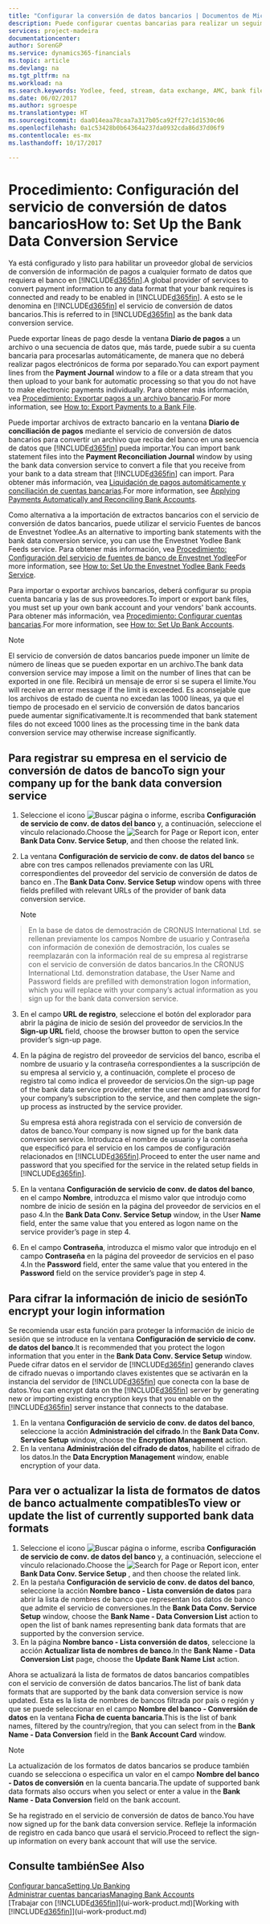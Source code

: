 ```yaml
---
title: "Configurar la conversión de datos bancarios | Documentos de Microsoft"
description: Puede configurar cuentas bancarias para realizar un seguimiento de las transacciones e importar o exportar fuentes de bancos, como Yodlee.
services: project-madeira
documentationcenter: 
author: SorenGP
ms.service: dynamics365-financials
ms.topic: article
ms.devlang: na
ms.tgt_pltfrm: na
ms.workload: na
ms.search.keywords: Yodlee, feed, stream, data exchange, AMC, bank file import, bank file export, re-export, bank transfer, AMC, bank data conversion service, funds transfer
ms.date: 06/02/2017
ms.author: sgroespe
ms.translationtype: HT
ms.sourcegitcommit: daa014eaa78caa7a317b05ca92ff27c1d1530c06
ms.openlocfilehash: 0a1c53428b0b64364a237da0932cda86d37d06f9
ms.contentlocale: es-mx
ms.lasthandoff: 10/17/2017

---
```

# <a name="how-to-set-up-the-bank-data-conversion-service"></a><span data-ttu-id="2bce8-103">Procedimiento: Configuración del servicio de conversión de datos bancarios</span><span class="sxs-lookup"><span data-stu-id="2bce8-103">How to: Set Up the Bank Data Conversion Service</span></span>
<span data-ttu-id="2bce8-104">Ya está configurado y listo para habilitar un proveedor global de servicios de conversión de información de pagos a cualquier formato de datos que requiera el banco en [!INCLUDE[d365fin](includes/d365fin_md.md)].</span><span class="sxs-lookup"><span data-stu-id="2bce8-104">A global provider of services to convert payment information to any data format that your bank requires is connected and ready to be enabled in [!INCLUDE[d365fin](includes/d365fin_md.md)].</span></span> <span data-ttu-id="2bce8-105">A esto se le denomina en [!INCLUDE[d365fin](includes/d365fin_md.md)] el servicio de conversión de datos bancarios.</span><span class="sxs-lookup"><span data-stu-id="2bce8-105">This is referred to in [!INCLUDE[d365fin](includes/d365fin_md.md)] as the bank data conversion service.</span></span>

<span data-ttu-id="2bce8-106">Puede exportar líneas de pago desde la ventana **Diario de pagos** a un archivo o una secuencia de datos que, más tarde, puede subir a su cuenta bancaria para procesarlas automáticamente, de manera que no deberá realizar pagos electrónicos de forma por separado.</span><span class="sxs-lookup"><span data-stu-id="2bce8-106">You can export payment lines from the **Payment Journal** window to a file or a data stream that you then upload to your bank for automatic processing so that you do not have to make electronic payments individually.</span></span> <span data-ttu-id="2bce8-107">Para obtener más información, vea [Procedimiento: Exportar pagos a un archivo bancario](payables-how-export-payments-bank-file.md).</span><span class="sxs-lookup"><span data-stu-id="2bce8-107">For more information, see [How to: Export Payments to a Bank File](payables-how-export-payments-bank-file.md).</span></span>

<span data-ttu-id="2bce8-108">Puede importar archivos de extracto bancario en la ventana **Diario de conciliación de pagos** mediante el servicio de conversión de datos bancarios para convertir un archivo que reciba del banco en una secuencia de datos que [!INCLUDE[d365fin](includes/d365fin_md.md)] pueda importar.</span><span class="sxs-lookup"><span data-stu-id="2bce8-108">You can import bank statement files into the **Payment Reconciliation Journal** window by using the bank data conversion service to convert a file that you receive from your bank to a data stream that [!INCLUDE[d365fin](includes/d365fin_md.md)] can import.</span></span> <span data-ttu-id="2bce8-109">Para obtener más información, vea [Liquidación de pagos automáticamente y conciliación de cuentas bancarias](receivables-apply-payments-auto-reconcile-bank-accounts.md).</span><span class="sxs-lookup"><span data-stu-id="2bce8-109">For more information, see [Applying Payments Automatically and Reconciling Bank Accounts](receivables-apply-payments-auto-reconcile-bank-accounts.md).</span></span>

<span data-ttu-id="2bce8-110">Como alternativa a la importación de extractos bancarios con el servicio de conversión de datos bancarios, puede utilizar el servicio Fuentes de bancos de Envestnet Yodlee.</span><span class="sxs-lookup"><span data-stu-id="2bce8-110">As an alternative to importing bank statements with the bank data conversion service, you can use the Envestnet Yodlee Bank Feeds service.</span></span> <span data-ttu-id="2bce8-111">Para obtener más información, vea [Procedimiento: Configuración del servicio de fuentes de banco de Envestnet Yodlee](bank-how-setup-bank-statement-service.md)</span><span class="sxs-lookup"><span data-stu-id="2bce8-111">For more information, see [How to: Set Up the Envestnet Yodlee Bank Feeds Service](bank-how-setup-bank-statement-service.md).</span></span>

<span data-ttu-id="2bce8-112">Para importar o exportar archivos bancarios, deberá configurar su propia cuenta bancaria y las de sus proveedores.</span><span class="sxs-lookup"><span data-stu-id="2bce8-112">To import or export bank files, you must set up your own bank account and your vendors' bank accounts.</span></span> <span data-ttu-id="2bce8-113">Para obtener más información, vea [Procedimiento: Configurar cuentas bancarias](bank-how-setup-bank-accounts.md).</span><span class="sxs-lookup"><span data-stu-id="2bce8-113">For more information, see [How to: Set Up Bank Accounts](bank-how-setup-bank-accounts.md).</span></span>

> [!NOTE]  
>   <span data-ttu-id="2bce8-114">El servicio de conversión de datos bancarios puede imponer un límite de número de líneas que se pueden exportar en un archivo.</span><span class="sxs-lookup"><span data-stu-id="2bce8-114">The bank data conversion service may impose a limit on the number of lines that can be exported in one file.</span></span> <span data-ttu-id="2bce8-115">Recibirá un mensaje de error si se supera el límite.</span><span class="sxs-lookup"><span data-stu-id="2bce8-115">You will receive an error message if the limit is exceeded.</span></span> <span data-ttu-id="2bce8-116">Es aconsejable que los archivos de estado de cuenta no excedan las 1000 líneas, ya que el tiempo de procesado en el servicio de conversión de datos bancarios puede aumentar significativamente.</span><span class="sxs-lookup"><span data-stu-id="2bce8-116">It is recommended that bank statement files do not exceed 1000 lines as the processing time in the bank data conversion service may otherwise increase significantly.</span></span>

## <a name="to-sign-your-company-up-for-the-bank-data-conversion-service"></a><span data-ttu-id="2bce8-117">Para registrar su empresa en el servicio de conversión de datos de banco</span><span class="sxs-lookup"><span data-stu-id="2bce8-117">To sign your company up for the bank data conversion service</span></span>
1. <span data-ttu-id="2bce8-118">Seleccione el icono ![Buscar página o informe](media/ui-search/search_small.png "icono Buscar página o informe"), escriba **Configuración de servicio de conv. de datos del banco** y, a continuación, seleccione el vínculo relacionado.</span><span class="sxs-lookup"><span data-stu-id="2bce8-118">Choose the ![Search for Page or Report](media/ui-search/search_small.png "Search for Page or Report icon") icon, enter **Bank Data Conv. Service Setup**, and then choose the related link.</span></span>  
2. <span data-ttu-id="2bce8-119">La ventana **Configuración de servicio de conv. de datos del banco** se abre con tres campos rellenados previamente con las URL correspondientes del proveedor del servicio de conversión de datos de banco en .</span><span class="sxs-lookup"><span data-stu-id="2bce8-119">The **Bank Data Conv. Service Setup** window opens with three fields prefilled with relevant URLs of the provider of bank data conversion service.</span></span>

    > [!NOTE]  
>   <span data-ttu-id="2bce8-120">En la base de datos de demostración de CRONUS International Ltd. se rellenan previamente los campos Nombre de usuario y Contraseña con información de conexión de demostración, los cuales se reemplazarán con la información real de su empresa al registrarse con el servicio de conversión de datos bancarios.</span><span class="sxs-lookup"><span data-stu-id="2bce8-120">In the CRONUS International Ltd. demonstration database, the User Name and Password fields are prefilled with demonstration logon information, which you will replace with your company’s actual information as you sign up for the bank data conversion service.</span></span>
3. <span data-ttu-id="2bce8-121">En el campo **URL de registro**, seleccione el botón del explorador para abrir la página de inicio de sesión del proveedor de servicios.</span><span class="sxs-lookup"><span data-stu-id="2bce8-121">In the **Sign-up URL** field, choose the browser button to open the service provider’s sign-up page.</span></span>  
4. <span data-ttu-id="2bce8-122">En la página de registro del proveedor de servicios del banco, escriba el nombre de usuario y la contraseña correspondientes a la suscripción de su empresa al servicio y, a continuación, complete el proceso de registro tal como indica el proveedor de servicios.</span><span class="sxs-lookup"><span data-stu-id="2bce8-122">On the sign-up page of the bank data service provider, enter the user name and password for your company’s subscription to the service, and then complete the sign-up process as instructed by the service provider.</span></span>

    <span data-ttu-id="2bce8-123">Su empresa está ahora registrada con el servicio de conversión de datos de banco.</span><span class="sxs-lookup"><span data-stu-id="2bce8-123">Your company is now signed up for the bank data conversion service.</span></span> <span data-ttu-id="2bce8-124">Introduzca el nombre de usuario y la contraseña que especificó para el servicio en los campos de configuración relacionados en [!INCLUDE[d365fin](includes/d365fin_md.md)].</span><span class="sxs-lookup"><span data-stu-id="2bce8-124">Proceed to enter the user name and password that you specified for the service in the related setup fields in [!INCLUDE[d365fin](includes/d365fin_md.md)].</span></span>
5. <span data-ttu-id="2bce8-125">En la ventana **Configuración de servicio de conv. de datos del banco**, en el campo **Nombre**, introduzca el mismo valor que introdujo como nombre de inicio de sesión en la página del proveedor de servicios en el paso 4.</span><span class="sxs-lookup"><span data-stu-id="2bce8-125">In the **Bank Data Conv. Service Setup** window, in the User **Name** field, enter the same value that you entered as logon name on the service provider’s page in step 4.</span></span>
6. <span data-ttu-id="2bce8-126">En el campo **Contraseña**, introduzca el mismo valor que introdujo en el campo **Contraseña** en la página del proveedor de servicios en el paso 4.</span><span class="sxs-lookup"><span data-stu-id="2bce8-126">In the **Password** field, enter the same value that you entered in the **Password** field on the service provider’s page in step 4.</span></span>

## <a name="to-encrypt-your-login-information"></a><span data-ttu-id="2bce8-127">Para cifrar la información de inicio de sesión</span><span class="sxs-lookup"><span data-stu-id="2bce8-127">To encrypt your login information</span></span>
<span data-ttu-id="2bce8-128">Se recomienda usar esta función para proteger la información de inicio de sesión que se introduce en la ventana **Configuración de servicio de conv. de datos del banco**.</span><span class="sxs-lookup"><span data-stu-id="2bce8-128">It is recommended that you protect the logon information that you enter in the **Bank Data Conv. Service Setup** window.</span></span> <span data-ttu-id="2bce8-129">Puede cifrar datos en el servidor de [!INCLUDE[d365fin](includes/d365fin_md.md)] generando claves de cifrado nuevas o importando claves existentes que se activarán en la instancia del servidor de [!INCLUDE[d365fin](includes/d365fin_md.md)] que conecta con la base de datos.</span><span class="sxs-lookup"><span data-stu-id="2bce8-129">You can encrypt data on the [!INCLUDE[d365fin](includes/d365fin_md.md)] server by generating new or importing existing encryption keys that you enable on the [!INCLUDE[d365fin](includes/d365fin_md.md)] server instance that connects to the database.</span></span>

1. <span data-ttu-id="2bce8-130">En la ventana **Configuración de servicio de conv. de datos del banco**, seleccione la acción **Administración del cifrado**.</span><span class="sxs-lookup"><span data-stu-id="2bce8-130">In the **Bank Data Conv. Service Setup** window, choose the **Encryption Management** action.</span></span>
2. <span data-ttu-id="2bce8-131">En la ventana **Administración del cifrado de datos**, habilite el cifrado de los datos.</span><span class="sxs-lookup"><span data-stu-id="2bce8-131">In the **Data Encryption Management** window, enable encryption of your data.</span></span>

## <a name="to-view-or-update-the-list-of-currently-supported-bank-data-formats"></a><span data-ttu-id="2bce8-132">Para ver o actualizar la lista de formatos de datos de banco actualmente compatibles</span><span class="sxs-lookup"><span data-stu-id="2bce8-132">To view or update the list of currently supported bank data formats</span></span>
1. <span data-ttu-id="2bce8-133">Seleccione el icono ![Buscar página o informe](media/ui-search/search_small.png "icono Buscar página o informe"), escriba **Configuración de servicio de conv. de datos del banco** y, a continuación, seleccione el vínculo relacionado.</span><span class="sxs-lookup"><span data-stu-id="2bce8-133">Choose the ![Search for Page or Report](media/ui-search/search_small.png "Search for Page or Report icon") icon, enter **Bank Data Conv. Service Setup** , and then choose the related link.</span></span>
2. <span data-ttu-id="2bce8-134">En la pestaña **Configuración de servicio de conv. de datos del banco**, seleccione la acción **Nombre banco - Lista conversión de datos** para abrir la lista de nombres de banco que representan los datos de banco que admite el servicio de conversiones.</span><span class="sxs-lookup"><span data-stu-id="2bce8-134">In the **Bank Data Conv. Service Setup** window, choose the **Bank Name - Data Conversion List** action to open the list of bank names representing bank data formats that are supported by the conversion service.</span></span>
3. <span data-ttu-id="2bce8-135">En la página **Nombre banco - Lista conversión de datos**, seleccione la acción **Actualizar lista de nombres de banco**.</span><span class="sxs-lookup"><span data-stu-id="2bce8-135">In the **Bank Name - Data Conversion List** page, choose the **Update Bank Name List** action.</span></span>

<span data-ttu-id="2bce8-136">Ahora se actualizará la lista de formatos de datos bancarios compatibles con el servicio de conversión de datos bancarios.</span><span class="sxs-lookup"><span data-stu-id="2bce8-136">The list of bank data formats that are supported by the bank data conversion service is now updated.</span></span> <span data-ttu-id="2bce8-137">Esta es la lista de nombres de bancos filtrada por país o región y que se puede seleccionar en el campo **Nombre del banco - Conversión de datos** en la ventana **Ficha de cuenta bancaria**.</span><span class="sxs-lookup"><span data-stu-id="2bce8-137">This is the list of bank names, filtered by the country/region, that you can select from in the **Bank Name - Data Conversion** field in the **Bank Account Card** window.</span></span>

> [!NOTE]  
>   <span data-ttu-id="2bce8-138">La actualización de los formatos de datos bancarios se produce también cuando se selecciona o especifica un valor en el campo **Nombre del banco - Datos de conversión** en la cuenta bancaria.</span><span class="sxs-lookup"><span data-stu-id="2bce8-138">The update of supported bank data formats also occurs when you select or enter a value in the **Bank Name - Data Conversion** field on the bank account.</span></span>

<span data-ttu-id="2bce8-139">Se ha registrado en el servicio de conversión de datos de banco.</span><span class="sxs-lookup"><span data-stu-id="2bce8-139">You have now signed up for the bank data conversion service.</span></span> <span data-ttu-id="2bce8-140">Refleje la información de registro en cada banco que usará el servicio.</span><span class="sxs-lookup"><span data-stu-id="2bce8-140">Proceed to reflect the sign-up information on every bank account that will use the service.</span></span>

## <a name="see-also"></a><span data-ttu-id="2bce8-141">Consulte también</span><span class="sxs-lookup"><span data-stu-id="2bce8-141">See Also</span></span>
[<span data-ttu-id="2bce8-142">Configurar banca</span><span class="sxs-lookup"><span data-stu-id="2bce8-142">Setting Up Banking</span></span>](bank-setup-banking.md)  
[<span data-ttu-id="2bce8-143">Administrar cuentas bancarias</span><span class="sxs-lookup"><span data-stu-id="2bce8-143">Managing Bank Accounts</span></span>](bank-manage-bank-accounts.md)  
<span data-ttu-id="2bce8-144">[Trabajar con [!INCLUDE[d365fin](includes/d365fin_md.md)]](ui-work-product.md)</span><span class="sxs-lookup"><span data-stu-id="2bce8-144">[Working with [!INCLUDE[d365fin](includes/d365fin_md.md)]](ui-work-product.md)</span></span>

